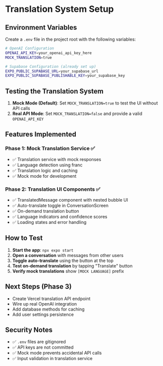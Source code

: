 # Translation System Setup

## Environment Variables

Create a `.env` file in the project root with the following variables:

```bash
# OpenAI Configuration
OPENAI_API_KEY=your_openai_api_key_here
MOCK_TRANSLATION=true

# Supabase Configuration (already set up)
EXPO_PUBLIC_SUPABASE_URL=your_supabase_url
EXPO_PUBLIC_SUPABASE_PUBLISHABLE_KEY=your_supabase_key
```

## Testing the Translation System

1. **Mock Mode (Default)**: Set `MOCK_TRANSLATION=true` to test the UI without API calls
2. **Real API Mode**: Set `MOCK_TRANSLATION=false` and provide a valid `OPENAI_API_KEY`

## Features Implemented

### Phase 1: Mock Translation Service ✅
- ✅ Translation service with mock responses
- ✅ Language detection using franc
- ✅ Translation logic and caching
- ✅ Mock mode for development

### Phase 2: Translation UI Components ✅
- ✅ TranslatedMessage component with nested bubble UI
- ✅ Auto-translate toggle in ConversationScreen
- ✅ On-demand translation button
- ✅ Language indicators and confidence scores
- ✅ Loading states and error handling

## How to Test

1. **Start the app**: `npx expo start`
2. **Open a conversation** with messages from other users
3. **Toggle auto-translate** using the button at the top
4. **Test on-demand translation** by tapping "Translate" button
5. **Verify mock translations** show `[MOCK LANGUAGE]` prefix

## Next Steps (Phase 3)

- Create Vercel translation API endpoint
- Wire up real OpenAI integration
- Add database methods for caching
- Add user settings persistence

## Security Notes

- ✅ `.env` files are gitignored
- ✅ API keys are not committed
- ✅ Mock mode prevents accidental API calls
- ✅ Input validation in translation service

